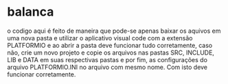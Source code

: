 # balanca

o codigo aqui é feito de maneira que pode-se apenas baixar os aquivos em uma nova pasta e utilizar o aplicativo visual code com a extensão PLATFORMIO e ao abrir a pasta deve funcionar tudo corretamente, caso não, crie um novo projeto e copie os arquivos nas pastas SRC, INCLUDE, LIB e DATA em suas respectivas pastas e por fim, as configurações do arquivo PLATFORMIO.INI no arquivo com mesmo nome. Com isto deve funcionar corretamente. 
